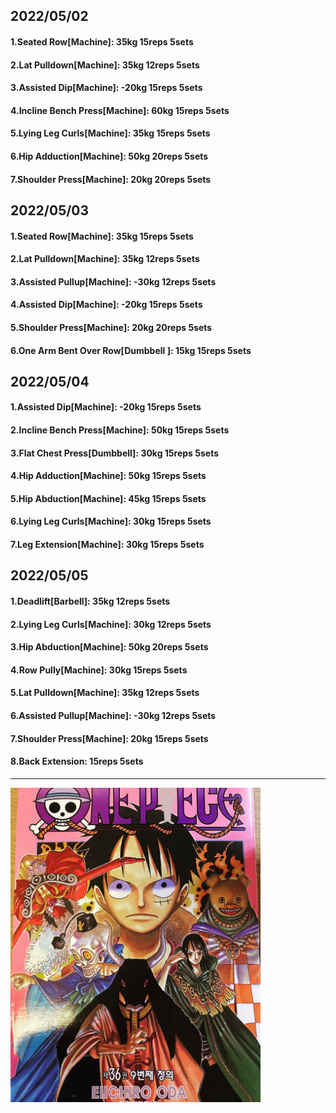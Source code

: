 ## 2022/05/02
#### 1.Seated Row\[Machine]: 35kg 15reps 5sets
#### 2.Lat Pulldown\[Machine\]: 35kg 12reps 5sets
#### 3.Assisted Dip\[Machine\]: -20kg 15reps 5sets
#### 4.Incline Bench Press\[Machine\]: 60kg 15reps 5sets
#### 5.Lying Leg Curls\[Machine\]: 35kg 15reps 5sets
#### 6.Hip Adduction\[Machine\]: 50kg 20reps 5sets
#### 7.Shoulder Press\[Machine\]: 20kg 20reps 5sets

## 2022/05/03
#### 1.Seated Row\[Machine]: 35kg 15reps 5sets
#### 2.Lat Pulldown\[Machine\]: 35kg 12reps 5sets
#### 3.Assisted Pullup\[Machine\]: -30kg 12reps 5sets
#### 4.Assisted Dip\[Machine\]: -20kg 15reps 5sets
#### 5.Shoulder Press\[Machine\]: 20kg 20reps 5sets
#### 6.One Arm Bent Over Row\[Dumbbell \]: 15kg 15reps 5sets

## 2022/05/04
#### 1.Assisted Dip\[Machine\]: -20kg 15reps 5sets
#### 2.Incline Bench Press\[Machine\]: 50kg 15reps 5sets
#### 3.Flat Chest Press\[Dumbbell\]: 30kg 15reps 5sets
#### 4.Hip Adduction\[Machine\]: 50kg 15reps 5sets
#### 5.Hip Abduction\[Machine\]: 45kg 15reps 5sets
#### 6.Lying Leg Curls\[Machine\]: 30kg 15reps 5sets
#### 7.Leg Extension\[Machine]: 30kg 15reps 5sets

## 2022/05/05
#### 1.Deadlift\[Barbell\]: 35kg 12reps 5sets
#### 2.Lying Leg Curls\[Machine\]: 30kg 12reps 5sets
#### 3.Hip Abduction\[Machine\]: 50kg 20reps 5sets
#### 4.Row Pully\[Machine]: 30kg 15reps 5sets
#### 5.Lat Pulldown\[Machine\]: 35kg 12reps 5sets
#### 6.Assisted Pullup\[Machine\]: -30kg 12reps 5sets
#### 7.Shoulder Press\[Machine\]: 20kg 15reps 5sets
#### 8.Back Extension: 15reps 5sets

---

<img src='./_resources/__036.png' width='400px' />
